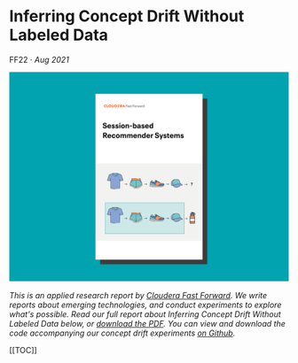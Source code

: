 # Inferring Concept Drift Without Labeled Data

FF22 · _Aug 2021_

![](figures/ff22_cover_splash.png)

*This is an applied research report by [Cloudera Fast Forward](https://www.cloudera.com/products/fast-forward-labs-research.html). We write reports about emerging technologies, 
and conduct experiments to explore what's possible. Read our full report about *Inferring Concept Drift Without Labeled Data* below, or <a href="/FF22-Concept_Drift-Cloudera_Fast_Forward.pdf" target="_blank" id="report-pdf-download">download the PDF</a>. You can view and download the code accompanying our concept drift experiments [on Github](https://github.com/fastforwardlabs/concept-drift).*

[[TOC]]
